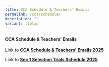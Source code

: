 ```yaml
---
title: CCA Schedule & Teachers' Emails
permalink: /cca/schedule/
description: ""
variant: tiptap
---
```

<h4><strong>CCA Schedule &amp; Teachers' Emails</strong></h4>
<p>Link to <strong><a href="/files/CCA_Schedule___Teachers__Emails_2025.pdf" rel="noopener nofollow" target="_blank">CCA Schedule &amp; Teachers' Emails 2025</a></strong>
</p>
<p>Link to <strong><a href="/files/2025_ZHSS_Sec_1_CCA_Selection_Trials_Schedule_docx.pdf" rel="noopener nofollow" target="_blank">Sec 1 Selection Trials Schedule 2025</a></strong>
</p>
